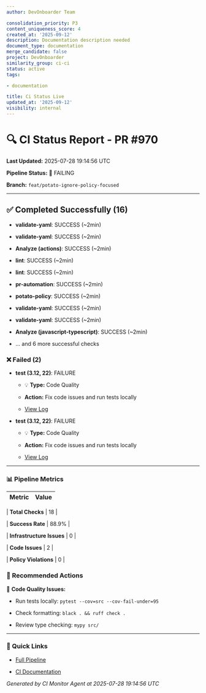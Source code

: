 ```yaml
---
author: DevOnboarder Team

consolidation_priority: P3
content_uniqueness_score: 4
created_at: '2025-09-12'
description: Documentation description needed
document_type: documentation
merge_candidate: false
project: DevOnboarder
similarity_group: ci-ci
status: active
tags:

- documentation

title: Ci Status Live
updated_at: '2025-09-12'
visibility: internal
---
```


# 🔍 CI Status Report - PR #970

**Last Updated:** 2025-07-28 19:14:56 UTC

**Pipeline Status:** 🔴 FAILING

**Branch:** `feat/potato-ignore-policy-focused`

---

## ✅ Completed Successfully (16)

- **validate-yaml**: SUCCESS (~2min)

- **validate-yaml**: SUCCESS (~2min)

- **Analyze (actions)**: SUCCESS (~2min)

- **lint**: SUCCESS (~2min)

- **lint**: SUCCESS (~2min)

- **pr-automation**: SUCCESS (~2min)

- **potato-policy**: SUCCESS (~2min)

- **validate-yaml**: SUCCESS (~2min)

- **validate-yaml**: SUCCESS (~2min)

- **Analyze (javascript-typescript)**: SUCCESS (~2min)

- ... and 6 more successful checks

### ❌ Failed (2)

- **test (3.12, 22)**: FAILURE

    - 💡 **Type:** Code Quality

    - **Action:** Fix code issues and run tests locally

    - [View Log](https://github.com/theangrygamershowproductions/DevOnboarder/actions/runs/16582248794/job/46900673509)

- **test (3.12, 22)**: FAILURE

    - 💡 **Type:** Code Quality

    - **Action:** Fix code issues and run tests locally

    - [View Log](https://github.com/theangrygamershowproductions/DevOnboarder/actions/runs/16582248522/job/46900667429)

---

### 📊 Pipeline Metrics

| Metric                    | Value |
| ------------------------- | ----- |

| **Total Checks**          | 18    |

| **Success Rate**          | 88.9% |

| **Infrastructure Issues** | 0     |

| **Code Issues**           | 2     |

| **Policy Violations**     | 0     |

### 🎯 Recommended Actions

📝 **Code Quality Issues:**

- Run tests locally: `pytest --cov=src --cov-fail-under=95`

- Check formatting: `black . && ruff check .`

- Review type checking: `mypy src/`

---

### 🔗 Quick Links

- [Full Pipeline](https://github.com/theangrygamershowproductions/DevOnboarder/pull/970)

- [CI Documentation](https://github.com/theangrygamershowproductions/DevOnboarder/blob/main/docs/ci-troubleshooting.md)

_Generated by CI Monitor Agent at 2025-07-28 19:14:56 UTC_
